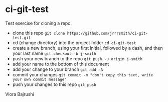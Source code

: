 # ci-git-test
Test exercise for cloning a repo.

- clone this repo `git clone https://github.com/jrrrsmith/ci-git-test.git`
- cd (change directory) into the project folder `cd ci-git-test`
- create a new branch, using your first initial, followed by a dash, and then your last name `git checkout -b j-smith`
- push your new branch to the repo `git push -u origin j-smith`
- add your name to the bottom of this document
- add your change to your branch `git add -A`
- commit your changes `git commit -m "don't copy this text, write your own commit message"`
- push your changes to this repo `git push`

Vlora Bajrushi